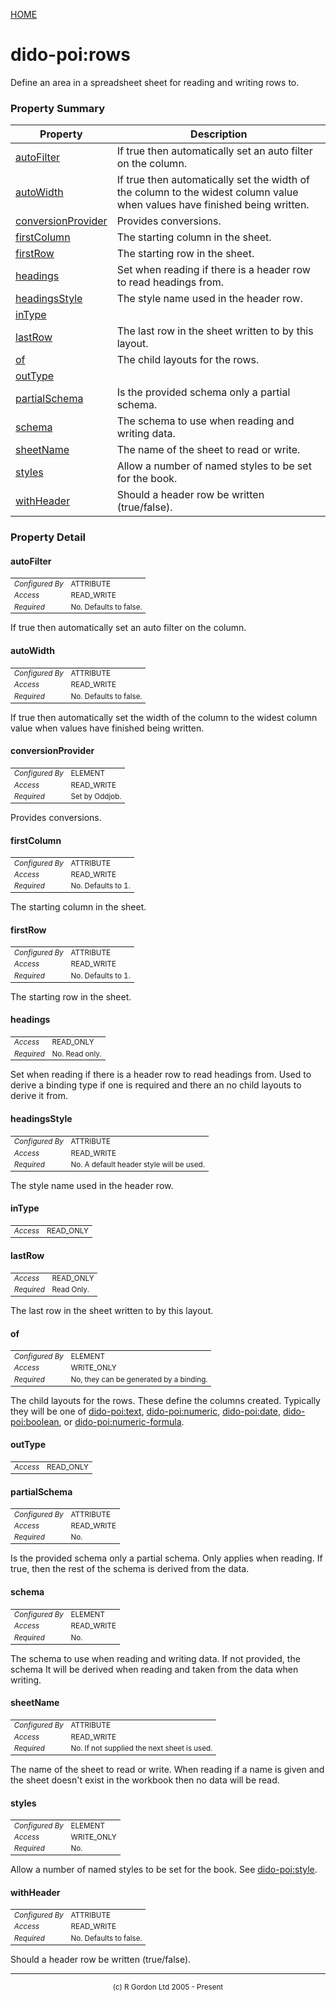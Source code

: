 [HOME](../../../README.md)
# dido-poi:rows

Define an area in a spreadsheet sheet for reading
and writing rows to.

### Property Summary

| Property | Description |
| -------- | ----------- |
| [autoFilter](#propertyautoFilter) | If true then automatically set an auto filter on the column. | 
| [autoWidth](#propertyautoWidth) | If true then automatically set the width of the column to the widest column value when values have finished being written. | 
| [conversionProvider](#propertyconversionProvider) | Provides conversions. | 
| [firstColumn](#propertyfirstColumn) | The starting column in the sheet. | 
| [firstRow](#propertyfirstRow) | The starting row in the sheet. | 
| [headings](#propertyheadings) | Set when reading if there is a header row to read headings from. | 
| [headingsStyle](#propertyheadingsStyle) | The style name used in the header row. | 
| [inType](#propertyinType) |  | 
| [lastRow](#propertylastRow) | The last row in the sheet written to by this layout. | 
| [of](#propertyof) | The child layouts for the rows. | 
| [outType](#propertyoutType) |  | 
| [partialSchema](#propertypartialSchema) | Is the provided schema only a partial schema. | 
| [schema](#propertyschema) | The schema to use when reading and writing data. | 
| [sheetName](#propertysheetName) | The name of the sheet to read or write. | 
| [styles](#propertystyles) | Allow a number of named styles to be set for the book. | 
| [withHeader](#propertywithHeader) | Should a header row be written (true/false). | 


### Property Detail
#### autoFilter <a name="propertyautoFilter"></a>

<table style='font-size:smaller'>
      <tr><td><i>Configured By</i></td><td>ATTRIBUTE</td></tr>
      <tr><td><i>Access</i></td><td>READ_WRITE</td></tr>
      <tr><td><i>Required</i></td><td>No. Defaults to false.</td></tr>
</table>

If true then automatically set an auto filter on
the column.

#### autoWidth <a name="propertyautoWidth"></a>

<table style='font-size:smaller'>
      <tr><td><i>Configured By</i></td><td>ATTRIBUTE</td></tr>
      <tr><td><i>Access</i></td><td>READ_WRITE</td></tr>
      <tr><td><i>Required</i></td><td>No. Defaults to false.</td></tr>
</table>

If true then automatically set the width of the column to the
widest column value when values have finished being written.

#### conversionProvider <a name="propertyconversionProvider"></a>

<table style='font-size:smaller'>
      <tr><td><i>Configured By</i></td><td>ELEMENT</td></tr>
      <tr><td><i>Access</i></td><td>READ_WRITE</td></tr>
      <tr><td><i>Required</i></td><td>Set by Oddjob.</td></tr>
</table>

Provides conversions.

#### firstColumn <a name="propertyfirstColumn"></a>

<table style='font-size:smaller'>
      <tr><td><i>Configured By</i></td><td>ATTRIBUTE</td></tr>
      <tr><td><i>Access</i></td><td>READ_WRITE</td></tr>
      <tr><td><i>Required</i></td><td>No. Defaults to 1.</td></tr>
</table>

The starting column in the sheet.

#### firstRow <a name="propertyfirstRow"></a>

<table style='font-size:smaller'>
      <tr><td><i>Configured By</i></td><td>ATTRIBUTE</td></tr>
      <tr><td><i>Access</i></td><td>READ_WRITE</td></tr>
      <tr><td><i>Required</i></td><td>No. Defaults to 1.</td></tr>
</table>

The starting row in the sheet.

#### headings <a name="propertyheadings"></a>

<table style='font-size:smaller'>
      <tr><td><i>Access</i></td><td>READ_ONLY</td></tr>
      <tr><td><i>Required</i></td><td>No. Read only.</td></tr>
</table>

Set when reading if there is a header row to
read headings from. Used to derive a binding type if one is required
and there an no child layouts to derive it from.

#### headingsStyle <a name="propertyheadingsStyle"></a>

<table style='font-size:smaller'>
      <tr><td><i>Configured By</i></td><td>ATTRIBUTE</td></tr>
      <tr><td><i>Access</i></td><td>READ_WRITE</td></tr>
      <tr><td><i>Required</i></td><td>No. A default header style will be used.</td></tr>
</table>

The style name used in the header row.

#### inType <a name="propertyinType"></a>

<table style='font-size:smaller'>
      <tr><td><i>Access</i></td><td>READ_ONLY</td></tr>
</table>



#### lastRow <a name="propertylastRow"></a>

<table style='font-size:smaller'>
      <tr><td><i>Access</i></td><td>READ_ONLY</td></tr>
      <tr><td><i>Required</i></td><td>Read Only.</td></tr>
</table>

The last row in the sheet written to by this
layout.

#### of <a name="propertyof"></a>

<table style='font-size:smaller'>
      <tr><td><i>Configured By</i></td><td>ELEMENT</td></tr>
      <tr><td><i>Access</i></td><td>WRITE_ONLY</td></tr>
      <tr><td><i>Required</i></td><td>No, they can be generated by a binding.</td></tr>
</table>

The child layouts for the rows. These define
the columns created. Typically they will be one of [dido-poi:text](../../../dido/poi/layouts/TextCell.md),
[dido-poi:numeric](../../../dido/poi/layouts/NumericCell.md), [dido-poi:date](../../../dido/poi/layouts/DateCell.md), [dido-poi:boolean](../../../dido/poi/layouts/BooleanCell.md),
or [dido-poi:numeric-formula](../../../dido/poi/layouts/NumericFormulaCell.md).

#### outType <a name="propertyoutType"></a>

<table style='font-size:smaller'>
      <tr><td><i>Access</i></td><td>READ_ONLY</td></tr>
</table>



#### partialSchema <a name="propertypartialSchema"></a>

<table style='font-size:smaller'>
      <tr><td><i>Configured By</i></td><td>ATTRIBUTE</td></tr>
      <tr><td><i>Access</i></td><td>READ_WRITE</td></tr>
      <tr><td><i>Required</i></td><td>No.</td></tr>
</table>

Is the provided schema only a partial schema.
Only applies when reading. If true, then the rest of the schema is derived from the data.

#### schema <a name="propertyschema"></a>

<table style='font-size:smaller'>
      <tr><td><i>Configured By</i></td><td>ELEMENT</td></tr>
      <tr><td><i>Access</i></td><td>READ_WRITE</td></tr>
      <tr><td><i>Required</i></td><td>No.</td></tr>
</table>

The schema to use when reading and writing data.
If not provided, the schema It will be derived when reading and taken from the data when writing.

#### sheetName <a name="propertysheetName"></a>

<table style='font-size:smaller'>
      <tr><td><i>Configured By</i></td><td>ATTRIBUTE</td></tr>
      <tr><td><i>Access</i></td><td>READ_WRITE</td></tr>
      <tr><td><i>Required</i></td><td>No. If not supplied the next sheet is used.</td></tr>
</table>

The name of the sheet to read or write. When
reading if a name is given and the sheet doesn't exist in the
workbook then no data will be read.

#### styles <a name="propertystyles"></a>

<table style='font-size:smaller'>
      <tr><td><i>Configured By</i></td><td>ELEMENT</td></tr>
      <tr><td><i>Access</i></td><td>WRITE_ONLY</td></tr>
      <tr><td><i>Required</i></td><td>No.</td></tr>
</table>

Allow a number of named styles to be set for
the book. See [dido-poi:style](../../../dido/poi/style/StyleBean.md).

#### withHeader <a name="propertywithHeader"></a>

<table style='font-size:smaller'>
      <tr><td><i>Configured By</i></td><td>ATTRIBUTE</td></tr>
      <tr><td><i>Access</i></td><td>READ_WRITE</td></tr>
      <tr><td><i>Required</i></td><td>No. Defaults to false.</td></tr>
</table>

Should a header row be written (true/false).


-----------------------

<div style='font-size: smaller; text-align: center;'>(c) R Gordon Ltd 2005 - Present</div>
